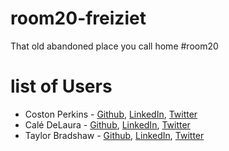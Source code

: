 # room20-freiziet
That old abandoned place you call home #room20

# list of Users
* Coston Perkins - [Github](https://github.com/coston/), [LinkedIn](https://www.linkedin.com/in/costonperkins), [Twitter](https://twitter.com/costonperkins)
* Calé DeLaura - [Github](https://github.com/caledelaura), [LinkedIn](https://www.linkedin.com/in/caledelaura), [Twitter](https://twitter.com/calendelaura)
* Taylor Bradshaw - [Github](https://github.com/taylorbrad), [LinkedIn](https://www.linkedin.com/in/markbradshaw1), [Twitter]({:target"_blank"}https://twitter.com/M_Taylor_Brad )
